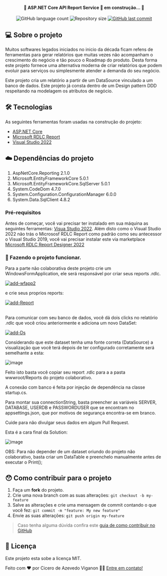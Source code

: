 <h4 align="center"> 
	🚧 ASP.NET Core API Report Service 🚀 em construção... 🚧
</h4>

<p align="center">
  <img alt="GitHub language count" src="https://img.shields.io/github/languages/count/Cissa09/ReportService?color=%2304D361">

  <img alt="Repository size" src="https://img.shields.io/github/repo-size/Cissa09/ReportService">
  	  	  
  <a href="https://github.com/tgmarinho/nlw1/commits/master">
    <img alt="GitHub last commit" src="https://img.shields.io/github/last-commit/Cissa09/ReportService">
  </a>  
</p>


## 💻 Sobre o projeto

Muitos softwares legados iniciados no inicio da década ficam refens de ferramentas para gerar relatórios que muitas vezes não acompanham o crescimento do negócio e tão pouco o Roadmap do produto. Desta forma este projeto fornece uma alternativa moderna de criar relatórios que podem evoluir para serviços ou simplesmente atender a demanda do seu negócio.

Este projeto cria um relatório a partir de um DataSource vinculado a um banco de dados. 
Este projeto já consta dentro de um Design pattern DDD respeitando na modelagem os atributos de negócio.

## 🛠 Tecnologias

As seguintes ferramentas foram usadas na construção do projeto:

- [ASP.NET Core][asp.net core]
- [Microsoft RDLC Report][rdlc]
- [Visual Studio 2022][vs22]

## ☁️ Dependências do projeto

1. AspNetCore.Reporting 2.1.0
2. Microsoft.EntityFrameworkCore 5.0.1
3. Microsoft.EntityFrameworkCore.SqlServer 5.0.1
4. System.CodeDom 4.7.0
5. System.Configuration.ConfigurationManager 6.0.0
6. System.Data.SqlClient 4.8.2

### Pré-requisitos

Antes de começar, você vai precisar ter instalado em sua máquina as seguintes ferramentas:
[Visua Studio 2022][vs22]. 
Além disto como o Visual Studio 2022 não trás o Micrososf RDLC Report como padrão como seu antecessor o Visual Studio 2019, você vai precisar instalar este via marketplace [Microsoft RDLC Report Designer 2022][rdlcdonwload]

### 🎲 Fazendo o projeto funcionar.

Para a parte não colaborativa deste projeto crie um WindowsFormApplication, ele será responsável por criar seus reports .rdlc.

<a href="https://imgbb.com/"><img src="https://i.ibb.co/JQMb1Lm/add-wfapp2.png" alt="add-wfapp2" border="0"></a>

e crie seus proprios reports:

<a href="https://ibb.co/XSKZp4h"><img src="https://i.ibb.co/0h6jZXg/add-Report.png" alt="add-Report" border="0"></a><br /><a target='_blank' href='https://pt-br.imgbb.com/'></a><br />

Para comunicar com seu banco de dados, você dá dois clicks no relatório .rdlc que você criou anteriormente e adiciona um novo DataSet:

<a href="https://imgbb.com/"><img src="https://i.ibb.co/CnZ0B4P/add-Ds.png" alt="add-Ds" border="0"></a>

Considerando que este dataset tenha uma fonte correta (DataSource) a visualização que você terá depois de ter configurado corretamente será semelhante a esta:

![image](https://user-images.githubusercontent.com/26122083/162359391-c14b56d9-75c6-4d47-ab4d-86c1e8fdfd30.png)

Feito isto basta você copiar seu report .rdlc para a a pasta wwwroot/Reports do projeto colaborativo.

A conexão com banco é feita por injeção de dependência na classe startup.cs. 

Para montar sua connectionString, basta preencher as variáveis SERVER, DATABASE, USERDB e PASSWORDUSER que se encontram no appsettings.json, que por motivos de segurança encontra-se em branco.

Cuide para não divulgar seus dados em algum Pull Request.

Esta é a cara final da Solution:

![image](https://user-images.githubusercontent.com/26122083/162359789-59007792-34ed-4274-9121-8c1f0a1f2786.png)

OBS: Para não depender de um dataset oriundo do projeto não colaborativo, basta criar um DataTable e preenchelo manualmente antes de executar o Print();

## 😯 Como contribuir para o projeto

1. Faça um **fork** do projeto.
2. Crie uma nova branch com as suas alterações: `git checkout -b my-feature`
3. Salve as alterações e crie uma mensagem de commit contando o que você fez: `git commit -m "feature: My new feature"`
4. Envie as suas alterações: `git push origin my-feature`
> Caso tenha alguma dúvida confira este [guia de como contribuir no GitHub](https://github.com/firstcontributions/first-contributions)

## 📝 Licença

Este projeto esta sobe a licença MIT.

Feito com ❤️ por Cicero de Azevedo Viganon 👋🏽 [Entre em contato!](https://www.linkedin.com/in/cicero-de-azevedo-viganon-64b20224/)

[asp.net core]: https://docs.microsoft.com/pt-br/aspnet/core/introduction-to-aspnet-core?view=aspnetcore-6.0/
[rdlc]: https://docs.microsoft.com/pt-br/sql/reporting-services/create-drillthrough-rdlc-report-with-parameters-reportviewer?view=sql-server-ver15/
[vs22]: https://visualstudio.microsoft.com/pt-br/vs/
[rdlcdonwload]: https://marketplace.visualstudio.com/items?itemName=ProBITools.MicrosoftRdlcReportDesignerforVisualStudio2022/
